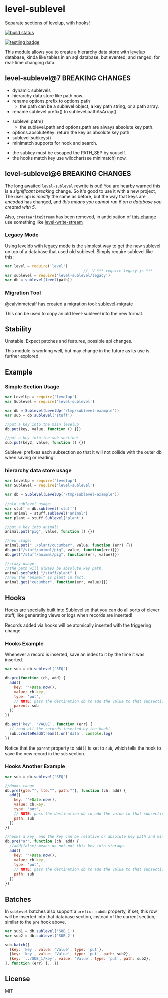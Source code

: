 # level-sublevel

Separate sections of levelup, with hooks!

[![build status](https://secure.travis-ci.org/dominictarr/level-sublevel.png)](http://travis-ci.org/dominictarr/level-sublevel)

[![testling badge](https://ci.testling.com/dominictarr/level-sublevel.png)](https://ci.testling.com/dominictarr/level-sublevel)

This module allows you to create a hierarchy data store with
[levelup](https://github.com/rvagg/node-levelup) database,
kinda like tables in an sql database, but evented, and ranged,
for real-time changing data.

## level-sublevel@7 **BREAKING CHANGES**

* dynamic sublevels
* hierarchy data store like path now.
* rename options.prefix to options.path
  * the path can be a sublevel object, a key path string, or a path array.
* rename sublevel.prefix() to sublevel.pathAsArray()
+ sublevel.path()
  * the sublevel.path and options.path are always absolute key path.
+ options.absoluteKey: return the key as absolute key path.
+ sublevel.subkeys()
+ minimatch supports for hook and search.
* the subkey must be escaped the PATH\_SEP by youself.
* the hooks match key use wildchar(see minimatch) now.

## level-sublevel@6 **BREAKING CHANGES**

The long awaited `level-sublevel` rewrite is out!
You are hearby warned this is a _significant breaking_ change.
So it's good to use it with a new project,
The user api is _mostly_ the same as before,
but the way that keys are _encoded_ has changed, and _this means
you cannot run 6 on a database you created with 5_.

Also, `createWriteStream` has been removed, in anticipation of [this
change](https://github.com/rvagg/node-levelup/pull/207) use something
like [level-write-stream](https://github.com/Raynos/level-write-stream)

### Legacy Mode

Using leveldb with legacy mode is the simplest way to get the new sublevel
on top of a database that used old sublevel. Simply require sublevel like this:

``` js
var level = require('level')
                                   //  V *** require legacy.js ***
var sublevel = require('level-sublevel/legacy')
var db = sublevel(level(path))

```

### Migration Tool

@calvinmetcalf has created a migration tool:
[sublevel-migrate](https://github.com/calvinmetcalf/sublevel-migrate)

This can be used to copy an old level-sublevel into the new format.

## Stability

Unstable: Expect patches and features, possible api changes.

This module is working well, but may change in the future as its use is further explored.

## Example


### Simple Section Usage

``` js
var LevelUp = require('levelup')
var Sublevel = require('level-sublevel')

var db = Sublevel(LevelUp('/tmp/sublevel-example'))
var sub = db.sublevel('stuff')

//put a key into the main levelup
db.put(key, value, function () {})

//put a key into the sub-section!
sub.put(key2, value, function () {})
```

Sublevel prefixes each subsection so that it will not collide
with the outer db when saving or reading!

### hierarchy data store usage

``` js
var LevelUp = require('levelup')
var Sublevel = require('level-sublevel')

var db = Sublevel(LevelUp('/tmp/sublevel-example'))

//old sublevel usage:
var stuff = db.sublevel('stuff')
var animal = stuff.sublevel('animal')
var plant = stuff.Sublevel('plant')

//put a key into animal!
animal.put("pig", value, function () {})

//new usage:
animal.put("../plant/cucumber", value, function (err) {})
db.put("/stuff/animal/pig", value, function(err){})
db.get("/stuff/animal/pig", function(err, value){})

//crazy usage:
//the path will always be absolute key path.
animal.setPath( "/stuff/plant" )
//now the "animal" is plant in fact.
animal.get("cucumber", function(err, value){})


```

## Hooks

Hooks are specially built into Sublevel so that you can 
do all sorts of clever stuff, like generating views or
logs when records are inserted!

Records added via hooks will be atomically inserted with the triggering change.

### Hooks Example

Whenever a record is inserted,
save an index to it by the time it was inserted.

``` js
var sub = db.sublevel('SEQ')

db.pre(function (ch, add) {
  add({
    key: ''+Date.now(), 
    value: ch.key, 
    type: 'put',
    // NOTE: pass the destination db to add the value to that subsection!
    parent: sub
  })
})

db.put('key', 'VALUE', function (err) {
  // read all the records inserted by the hook!
  sub.createReadStream().on('data', console.log)
})
```

Notice that the `parent` property to `add()` is set to `sub`, which tells the hook to save the new record in the `sub` section.

### Hooks Another Example

``` js
var sub = db.sublevel('SEQ')

//Hooks range 
db.pre({gte:"", lte:"", path:""}, function (ch, add) {
  add({
    key: ''+Date.now(), 
    value: ch.key, 
    type: 'put',
    // NOTE: pass the destination db to add the value to that subsection!
    path: sub
  })
})

//hooks a key, and the key can be relative or absolute key path and minimatch supports.
db.pre("a*", function (ch, add) {
  //add(false) means do not put this key into storage.
  add({
    key: ''+Date.now(), 
    value: ch.key, 
    type: 'put',
    // NOTE: pass the destination db to add the value to that subsection!
    path: sub
  })
})
```

## Batches

In `sublevel` batches also support a `prefix: subdb` property,
if set, this row will be inserted into that database section,
instead of the current section, similar to the `pre` hook above.

``` js
var sub1 = db.sublevel('SUB_1')
var sub2 = db.sublevel('SUB_2')

sub.batch([
  {key: 'key', value: 'Value', type: 'put'},
  {key: 'key', value: 'Value', type: 'put', path: sub2},
  {key: '../SUB_1/key', value: 'Value', type: 'put', path: sub2},
], function (err) {...})
```

## License

MIT

